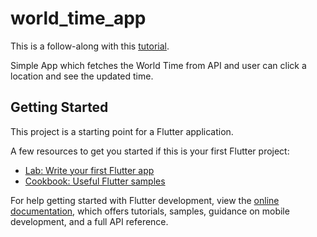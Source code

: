 # world_time_app

This is a follow-along with this [tutorial](https://youtu.be/bKueYVtV0eA?si=ymuTa0a6EehVTwFV). 

Simple App which fetches the World Time from API and user can click a location and see the updated time.

## Getting Started

This project is a starting point for a Flutter application.

A few resources to get you started if this is your first Flutter project:

- [Lab: Write your first Flutter app](https://docs.flutter.dev/get-started/codelab)
- [Cookbook: Useful Flutter samples](https://docs.flutter.dev/cookbook)

For help getting started with Flutter development, view the
[online documentation](https://docs.flutter.dev/), which offers tutorials,
samples, guidance on mobile development, and a full API reference.
